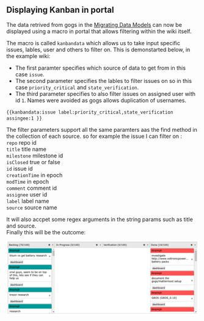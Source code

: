 ## Displaying Kanban in portal

The data retrived from gogs in the [Migrating Data Models](Walkthrough/Models/Migrating_data_from_gogs.md)
can now be displayed using a macro in portal that allows filtering within the wiki itself.

The macro is called `kanbandata` which allows us to take input specific issues, lables, user and others to filter on.
This is demonstarted below, in the example wiki:
 - The first paramter specifies which source of data to get from in this case `issue`.
 - The second parameter specifies the lables to filter issues on so in this case `priority_critical` and `state_verification`.
 - The third parameter specifies to also filter issues on assigned user with id `1`. Names were avoided as gogs allows duplication of usernames.

```
{{kanbandata:issue label:priority_critical,state_verification assingee:1 }}
```
The filter parameters support all the same paramters aas the find method in the collection of each source.
so for example the issue I can filter on :   
    `repo`  repo id   
    `title`  title name   
    `milestone`  milestone id   
    `isClosed`  true or false   
    `id`  issue id   
    `creationTime`  in epoch     
    `modTime`  in epoch    
    `comment`  comment id   
    `assignee`  user id  
    `label`   label name  
    `source`  source name  

It will also accpet some regex arguments in the string params such as title and source.  
Finally this will be the outcome:

![Image of Kanban](kanbanexample.png)